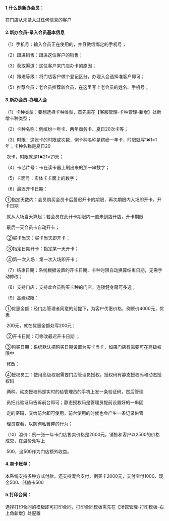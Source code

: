 #### 1.什么是新办会员：

在门店从未录入过任何信息的客户

#### 2.新办会员-录入会员基本信息

   （1）手机号：输入会员正在使用的，并且微信绑定的手机号；

   （2）跟进销售：跟进这位客户的销售；

   （3）获取渠道：这位客户来门店办卡的原因；

   （4）跟进等级：将门店客户做个登记区分，办理入会选择准客户即可；

   （5）推荐会员：老会员推荐新会员，在这里写上老会员的姓名、手机号；

#### 3.新办会员-办理入会

   （1）卡种类型：要想选择卡种类型，首先需在【客服管理-卡种管理-新增】处新增卡种类型；

   （2）卡种名称：例缤纷一年卡、两年商务卡、夏日20次卡等；

   （3）时限：这张卡的时限或次数，例卡种名称是缤纷一年卡，时限就写1✖1=1年；卡种名称是夏日20    

​                  次卡，时限就是1✖21=21天；

   （4）卡芯片号：卡在读卡器上刷出来的那一串数字；

   （5）卡面号：实体卡卡面上的数字；

   （6）最迟开卡日期： 

​              ①指定天数内：会员购买会员卡后最迟开卡的期限，再次期限内入场即开卡，开卡日期                        

​                                         就从入场当天算起；若会员在此开卡期限内一直未到店开店，开卡期限                      

​                                         最后一天会员卡自动开卡；

​              ②买卡当天：买卡当天即开卡；

​              ③指定日期开卡：指定某一天开卡；

​              ④第一次入场：第一次入场即开卡；

   （7）结束日期：系统根据设置的开卡日期、卡种时限自动换算结束日期，无需手动修改；

   （8）支持门店：支持此会员购买卡种的门店，连锁健身房可多选；

   （9）高级权限：

​                       ①优惠金额：经门店管理者同意的前提下，为客户优惠价格，例原价4000元，优惠

​                                              200元，就在优惠金额处写200元；

​                       ②开卡日期：可修改最迟开卡日期 ；

​                       ③购买日期：系统默认把购买日期设置为买卡当卡，如果门店有需要可在高级权限中

​                                               修改；     

​                       ④授权员工：使用高级权限需要门店管理员授权，授权码有静态授权码和动态授权码

​                                               两种。动态授权码是实时的给管理员的手机上发一条验证码，然后管理

​                                               员把此验证码告诉前台即可；静态授权码是管理员提前设置好的一串固

​                                               定的密码，交给前台即可使用，前台使用的时候也会产生一条记录供管

​                                               理员查看，以防徇私舞弊的行为；    

   （10）溢价：例一张一年卡门店售卖价格是2000元，销售和客户以2500的价格成交，在溢价处写上

​                  500，这500作为门店额外收益。

#### 4.卖卡账单：

本系统支持多种方式付款，还支持混合支付，例买卡2000元，支付宝付1000、现金500、储值卡500

#### 5.打印合同：

选择打印合同的模板即可打印合同，打印合同模板需先在【场馆管理-打印模板-右上角新增】处配置